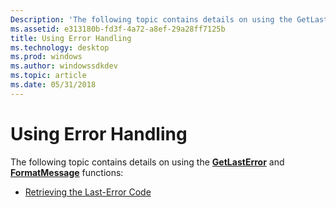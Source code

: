 ```yaml
---
Description: 'The following topic contains details on using the GetLastError and FormatMessage functions: Retrieving the Last-Error Code'
ms.assetid: e313180b-fd3f-4a72-a8ef-29a28ff7125b
title: Using Error Handling
ms.technology: desktop
ms.prod: windows
ms.author: windowssdkdev
ms.topic: article
ms.date: 05/31/2018
---
```


# Using Error Handling

The following topic contains details on using the [**GetLastError**](/windows/desktop/api/WinBase/) and [**FormatMessage**](/windows/desktop/api/WinBase/nf-winbase-formatmessage) functions:

-   [Retrieving the Last-Error Code](retrieving-the-last-error-code.md)

 

 



